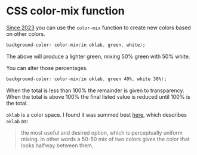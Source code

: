 # CSS color-mix function

[Since 2023](https://caniuse.com/mdn-css_types_color_color-mix) you can use the
`color-mix` function to create new colors based on other colors.

```css
background-color: color-mix(in oklab, green, white);
```

The above will produce a lighter green, mixing 50% green with 50% white.

You can alter those percentages.

```css
background-color: color-mix(in oklab, green 40%, white 30%);
```

When the total is less than 100% the remainder is given to transparency. When
the total is above 100% the final listed value is reduced until 100% is the
total.

`oklab` is a color space. I found it was summed best [here](https://github.com/w3c/csswg-drafts/issues/10484), which describes `oklab` as:

> the most useful and desired option, which is perceptually uniform mixing. In
> other words a 50-50 mix of two colors gives the color that looks halfway
> between them.
